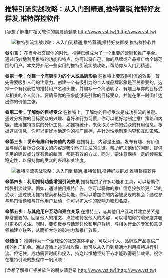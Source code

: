 ## **推特引流实战攻略：从入门到精通,推特营销,推特好友群发,推特群控软件**

[😍想了解推广相关软件的朋友请登录 http://www.vst.tw](http://www.vst.tw)

 <center><img src="https://vst.tw/MP4/tuiguang/png/3.png" alt="推特引流实战攻略：从入门到精通,推特营销,推特好友群发,推特群控软件"></center>

**😄引言：**
在当今社交媒体的时代，推特已经成为了一个重要的营销和推广平台。通过巧妙地利用推特的功能和特点，你可以将自己、你的品牌或产品推广给全球范围的用户。本文将介绍一些实用的推特引流实战攻略，帮助你从入门到精通。

**😄第一步：创建一个有吸引力的个人或品牌形象**
在推特上要取得引流的效果，首先需要吸引人们的注意力。创建一个有吸引力的个人或品牌形象是至关重要的。选择一个有代表性的推特用户名和头像，并编写一个简洁明了、有趣且与你的目标受众相关的个人简介。要确保你的形象能够吸引你的目标受众，并能在第一时间传达出你的价值主张。

**😄第二步：了解你的目标受众**
在推特上，了解你的目标受众是成功引流的关键。通过分析你的目标受众的兴趣、喜好和行为习惯，你可以更好地制定推广策略和内容。使用推特提供的分析工具，如推特统计，来获取关于你的受众的有用信息。根据这些信息，你可以更好地确定你的推广目标，并针对性地制定内容和互动策略。

**😄第三步：发布有趣和有价值的内容**
在推特上，内容是王道。发布有趣、有价值且与你的目标受众相关的内容是吸引他们关注的关键。帮助解决他们的问题、提供实用的建议或分享有趣的新闻，都是有效的方式。同时，要注意保持一定的频率和稳定性，以保持你的受众的兴趣和关注度。

 <center><img src="https://vst.tw/MP4/tuiguang/png/0.png" alt="推特引流实战攻略：从入门到精通,推特营销,推特好友群发,推特群控软件"></center>

**😄第四步：利用推特功能增强引流效果**
推特提供了许多功能和工具，可以帮助你增强引流效果。例如，通过使用推特广告，你可以将你的推广信息投放给更广泛的受众；通过使用推特搜索和标签功能，你可以增加你的内容被发现的机会；通过参与热门话题和与其他用户互动，你可以扩大你的影响力和知名度。

**😄第五步：与其他用户互动和建立关系**
在推特上，与其他用户互动并建立关系是非常重要的。回复他人的推文、点赞和转发他人的内容，可以增加你的曝光度并吸引更多的关注。同时，要积极参与话题讨论和用户群组，与相关行业的专家和意见领袖建立联系，从而扩大你的影响力和推广效果。

**😄结语：**
推特作为一个全球性的社交媒体平台，可以为个人、品牌或产品提供广阔的推广机会。通过遵循上述实战攻略，你可以从入门到精通地利用推特进行引流。但记住，成功需要时间和投入，持之以恒地坚持下去才能取得最佳效果。祝你在推特引流的旅程中一帆风顺！

[😍想了解推广相关软件的朋友请登录 http://www.vst.tw](http://www.vst.tw)



